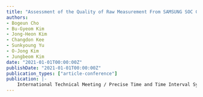 ```yaml
---
title: "Assessment of the Quality of Raw Measurement From SAMSUNG SOC GNSS Chip and Analysis of Positioning Accuracy Using PPP"
authors:
- Bogeun Cho
- Bu-Gyeom Kim
- Jong-Heon Kim
- Changdon Kee
- Sunkyoung Yu
- O-Jong Kim
- Jungbeom Kim
date: "2021-01-01T00:00:00Z"
publishDate: "2021-01-01T00:00:00Z"
publication_types: ["article-conference"]
publication: |-
    International Technical Meeting / Precise Time and Time Interval Systems and Application meeting (ITM/PTTI 2021)
---
```

